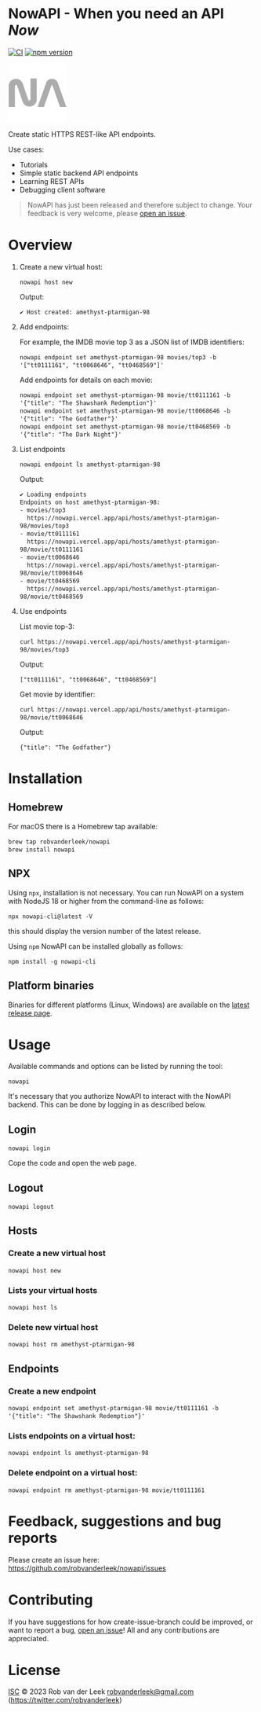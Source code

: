 # NowAPI - When you need an API _Now_

[![CI](https://github.com/robvanderleek/nowapi/actions/workflows/ci.yml/badge.svg)](https://github.com/robvanderleek/nowapi/actions/workflows/ci.yml)
[![npm version](https://badge.fury.io/js/nowapi-cli.svg)](https://badge.fury.io/js/nowapi-cli)

![Logo](https://raw.githubusercontent.com/robvanderleek/nowapi/main/docs/nowapi-logo.png?raw=true)

Create static HTTPS REST-like API endpoints.

Use cases:
- Tutorials
- Simple static backend API endpoints
- Learning REST APIs
- Debugging client software

> NowAPI has just been released and therefore subject to change.
> Your feedback is very welcome, please [open an issue](https://github.com/robvanderleek/nowapi/issues/new).

# Overview

1. Create a new virtual host:

    ```shell
    nowapi host new
    ```

    Output:

    ```shell
    ✔ Host created: amethyst-ptarmigan-98
    ```

2. Add endpoints:

    For example, the IMDB movie top 3 as a JSON list of IMDB identifiers:

    ```shell
    nowapi endpoint set amethyst-ptarmigan-98 movies/top3 -b '["tt0111161", "tt0068646", "tt0468569"]'
    ```

    Add endpoints for details on each movie:

    ```shell
    nowapi endpoint set amethyst-ptarmigan-98 movie/tt0111161 -b '{"title": "The Shawshank Redemption"}'
    nowapi endpoint set amethyst-ptarmigan-98 movie/tt0068646 -b '{"title": "The Godfather"}'
    nowapi endpoint set amethyst-ptarmigan-98 movie/tt0468569 -b '{"title": "The Dark Night"}'
    ```
    
3. List endpoints
    
   ```shell
   nowapi endpoint ls amethyst-ptarmigan-98
   ```
    
   Output:

   ```shell
   ✔ Loading endpoints
   Endpoints on host amethyst-ptarmigan-98:
   - movies/top3
     https://nowapi.vercel.app/api/hosts/amethyst-ptarmigan-98/movies/top3
   - movie/tt0111161
     https://nowapi.vercel.app/api/hosts/amethyst-ptarmigan-98/movie/tt0111161
   - movie/tt0068646
     https://nowapi.vercel.app/api/hosts/amethyst-ptarmigan-98/movie/tt0068646
   - movie/tt0468569
     https://nowapi.vercel.app/api/hosts/amethyst-ptarmigan-98/movie/tt0468569
   ```

4. Use endpoints

    List movie top-3:
 
    ```shell
    curl https://nowapi.vercel.app/api/hosts/amethyst-ptarmigan-98/movies/top3
    ```
    
    Output:

    ```shell
    ["tt0111161", "tt0068646", "tt0468569"]
    ```

    Get movie by identifier:
 
    ```shell
    curl https://nowapi.vercel.app/api/hosts/amethyst-ptarmigan-98/movie/tt0068646
    ```
   
    Output:
 
    ```shell
    {"title": "The Godfather"}
    ``` 

# Installation

## Homebrew

For macOS there is a Homebrew tap available: 

```shell
brew tap robvanderleek/nowapi
brew install nowapi
```

## NPX

Using `npx`, installation is not necessary. You can run NowAPI on a system with
NodeJS 18 or higher from the command-line as follows:

```shell
npx nowapi-cli@latest -V
```

this should display the version number of the latest release.

Using `npm` NowAPI can be installed globally as follows:

```shell
npm install -g nowapi-cli
```

## Platform binaries

Binaries for different platforms (Linux, Windows) are available on the [latest
release page](https://github.com/robvanderleek/nowapi/releases/latest).

# Usage

Available commands and options can be listed by running the tool:

```
nowapi
```

It's necessary that you authorize NowAPI to interact with the NowAPI backend. This can be done by logging in as described below.

## Login

```shell
nowapi login
```

Cope the code and open the web page.

## Logout

```shell
nowapi logout
```

## Hosts

### Create a new virtual host

```shell
nowapi host new
```

### Lists your virtual hosts

```shell
nowapi host ls
```

### Delete new virtual host

```shell
nowapi host rm amethyst-ptarmigan-98
```

## Endpoints

### Create a new endpoint

```shell
nowapi endpoint set amethyst-ptarmigan-98 movie/tt0111161 -b '{"title": "The Shawshank Redemption"}'
```

### Lists endpoints on a virtual host:

```shell
nowapi endpoint ls amethyst-ptarmigan-98
```

### Delete endpoint on a virtual host:

```shell
nowapi endpoint rm amethyst-ptarmigan-98 movie/tt0111161
```

# Feedback, suggestions and bug reports

Please create an issue here:
https://github.com/robvanderleek/nowapi/issues

# Contributing

If you have suggestions for how create-issue-branch could be improved, or want
to report a bug, [open an
issue](https://github.com/robvanderleek/nowapi/issues)! All and
any contributions are appreciated.

# License

[ISC](LICENSE) © 2023 Rob van der Leek <robvanderleek@gmail.com>
(https://twitter.com/robvanderleek)